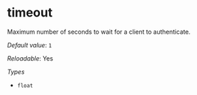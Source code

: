 # timeout

Maximum number of seconds to wait for a client to authenticate.

*Default value*: `1`

*Reloadable*: Yes

*Types*

- `float`


